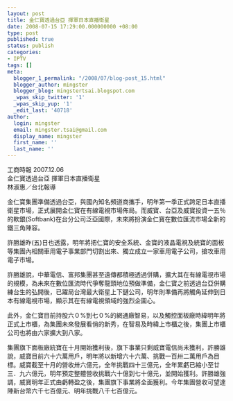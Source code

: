 ```yaml
---
layout: post
title: 金仁寶透過台亞 揮軍日本直播衛星
date: 2008-07-15 17:29:00.000000000 +08:00
type: post
published: true
status: publish
categories:
- IPTV
tags: []
meta:
  blogger_1_permalink: "/2008/07/blog-post_15.html"
  blogger_author: mingster
  blogger_blog: mingstertsai.blogspot.com
  _wpas_skip_twitter: '1'
  _wpas_skip_yup: '1'
  _edit_last: '40718'
author:
  login: mingster
  email: mingster.tsai@gmail.com
  display_name: mingster
  first_name: ''
  last_name: ''
---
```

<p>工商時報 2007.12.06　<br />金仁寶透過台亞 揮軍日本直播衛星<br />林淑惠／台北報導</p>
<p>金仁寶集團準備透過台亞，與國內知名頻道商攜手，明年第一季正式跨足日本直播衛星市場，正式展開金仁寶在有線電視市場佈局。而威寶、台亞及威寶投資一五％的軟銀(Softbank)在台分公司泛亞國際，未來將扮演金仁寶在數位匯流市場全新的鐵三角陣容。</p>
<p>許勝雄昨(五)日也透露，明年將把仁寶的安全系統、金寶的液晶電視及統寶的面板等集團內相關車用電子事業部門切割出來、獨立成立一家車用電子公司，搶攻車用電子市場。</p>
<p>許勝雄說，中華電信、富邦集團甚至遠傳都積極透過併購，擴大其在有線電視市場的規模，為未來在數位匯流時代爭奪龍頭地位預做準備，金仁寶之前透過台亞併購練台生的弘開後，已躍局台灣最大衛星上下鏈公司，明年則準備再將觸角延伸到日本有線電視市場，顯示其在有線電視領域的強烈企圖心。</p>
<p>此外，金仁寶目前持股六０%到七０%的網通廠智易，以及觸控面板廠時緯明年將正式上市櫃，為集團未來發展看俏的新秀，在智易及時緯上市櫃之後，集團上市櫃公司也將由六家擴大到八家。</p>
<p>集團旗下面板廠統寶在十月開始獲利後，旗下事業只剩威寶電信尚未獲利，許勝雄說，威寶目前六十六萬用戶，明年將以新增六十六萬、挑戰一百卅二萬用戶為目標。威寶截至十月的營收卅六億元，全年挑戰四十三億元，全年累虧已縮小至廿三．九六億元，明年預定整體營收挑戰六十億到七十億元，並開始獲利。許勝雄強調，威寶明年正式由虧轉盈之後，集團旗下事業將全面獲利。今年集團營收可望達陣新台幣六千七百億元、明年挑戰八千七百億元。</p>
